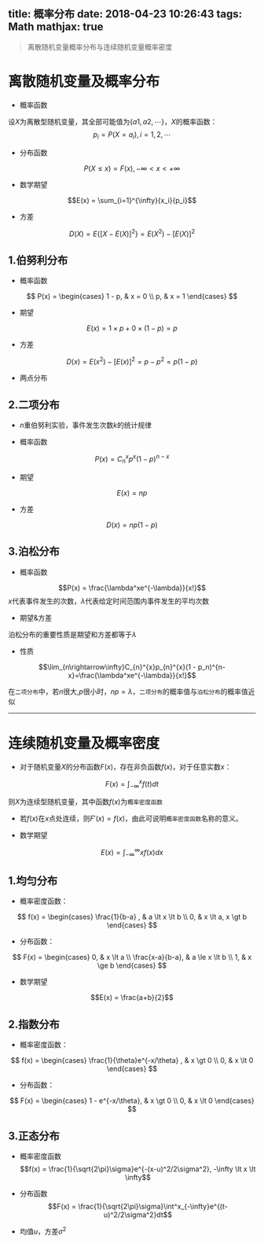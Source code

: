 title: 概率分布
date: 2018-04-23 10:26:43
tags: Math
mathjax: true
---

> 离散随机变量概率分布与连续随机变量概率密度
<!-- more -->
# 离散随机变量及概率分布

* 概率函数

设$X$为离散型随机变量，其全部可能值为$\{a1, a2, \cdots\}$，$X$的概率函数：
$${p_i = P(X = a_i), i = 1,2,\cdots}$$

* 分布函数

$${P(X \le x) = F(x), -\infty < x < +\infty}$$

* 数学期望

$$E(x) = \sum_{i=1}^{\infty}{x_i}{p_i}$$

* 方差

$$D(X)=E\{[X - E(X)]^2\}=E(X^2)-[E(X)]^2$$

## 1.伯努利分布

* 概率函数

$$ P(x) =
\begin{cases}
1 - p, & x = 0 \\
p,     & x = 1
\end{cases}
$$

* 期望

$$E(x) = 1 \times p + 0 \times (1 - p) = p$$

* 方差

$$D(x) = E(x^2) - [E(x)]^2 = p - p^2 = p(1 - p)$$

* 两点分布

## 2.二项分布

* $n$重伯努利实验，事件发生次数$k$的统计规律

* 概率函数

$$P(x) = C_{n}^{x}p^x(1 - p)^{n-x}$$

* 期望

$$E(x) = np$$

* 方差

$$D(x) = np(1 - p)$$

## 3.泊松分布

* 概率函数

$$P(x) = \frac{\lambda^xe^{-\lambda}}{x!}$$
$x$代表事件发生的次数，$\lambda$代表给定时间范围内事件发生的平均次数

* 期望&方差

泊松分布的重要性质是期望和方差都等于$\lambda$

* 性质

$$\lim_{n\rightarrow\infty}C_{n}^{x}p_{n}^{x}(1 - p_n)^{n-x}=\frac{\lambda^xe^{-\lambda}}{x!}$$

在`二项分布`中，若$n$很大,$p$很小时，$np = \lambda$，`二项分布`的概率值与`泊松分布`的概率值近似

---

# 连续随机变量及概率密度

* 对于随机变量$X$的分布函数$F(x)$，存在非负函数$f(x)$，对于任意实数$x$：

$${F(x) = \int ^x_{-\infty}f(t)dt}$$

则$X$为连续型随机变量，其中函数$f(x)$为`概率密度函数`

* 若$f(x)$在$x$点处连续，则$F'(x) = f(x)$，由此可说明`概率密度函数`名称的意义。

* 数学期望

$$E(x) = \int_{-\infty}^{\infty}xf(x)dx$$

## 1.均匀分布

* 概率密度函数：

$$ f(x) =
\begin{cases}
\frac{1}{b-a} , & a \lt x \lt b \\
0,     & x \lt a, x \gt b
\end{cases}
$$

* 分布函数：

$$ F(x) =
\begin{cases}
0, & x \lt a \\
\frac{x-a}{b-a}, & a \le x \lt b \\
1, & x \ge b
\end{cases}
$$

* 数学期望

$$E(x) = \frac{a+b}{2}$$

## 2.指数分布

* 概率密度函数：

$$ f(x) =
\begin{cases}
\frac{1}{\theta}e^{-x/\theta} , & x \gt 0 \\
0,     & x \lt 0
\end{cases}
$$

* 分布函数：

$$ F(x) =
\begin{cases}
1 - e^{-x/\theta}, & x \gt 0 \\
0, & x \lt 0
\end{cases}
$$

## 3.正态分布

* 概率密度函数
$$f(x) = \frac{1}{\sqrt{2\pi}\sigma}e^{-(x-u)^2/2\sigma^2}, -\infty \lt x \lt \infty$$

* 分布函数
$$F(x) = \frac{1}{\sqrt{2\pi}\sigma}\int^x_{-\infty}e^{(t-u)^2/2\sigma^2}dt$$

* 均值$u$，方差$\sigma^2$